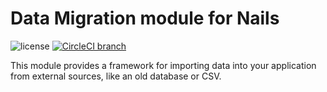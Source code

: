 # Data Migration module for Nails

![license](https://img.shields.io/badge/license-MIT-green.svg)
[![CircleCI branch](https://img.shields.io/circleci/project/github/nails/module-data-migration.svg)](https://circleci.com/gh/nails/module-data-migration)

This module provides a framework for importing data into your application from external sources, like an old database or CSV.
